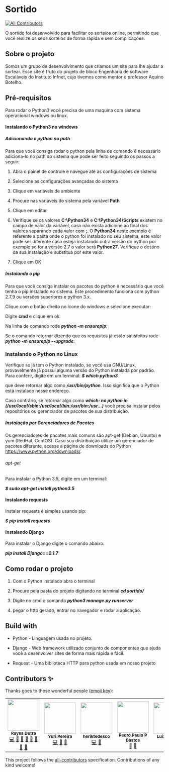 # Sortido
[![All Contributors](https://img.shields.io/badge/all_contributors-5-green.svg?style=flat-square)](#contributors)

O sortido foi desenvolvido para facilitar os sorteios online, permitindo que você realize os seus sorteios de forma rápida e sem complicações.

## Sobre o projeto

Somos um grupo de desenvolvimento que criamos um site para lhe ajudar a sortear.
Esse site é fruto do projeto de bloco Engenharia de software Escaláveis do Instituto Infnet, cujo tivemos como mentor o professor Aquino Botelho.

## Pré-requisitos

Para rodar o Python3 você precisa de uma maquina com sistema operacional windows ou linux.

#### Instalando o Python3 no windows

##### Adicionando o python no path
Para que você consiga rodar o python pela linha de comando é necessário adiciona-lo no path do sistema que pode ser feito seguindo os passos a seguir:

1. Abra o painel de controle e navegue até as configurações de sistema

2. Selecione as configurações avançadas do sistema

3. Clique em variáveis de ambiente

4. Procure nas variáveis do sistema pela variável **Path**

5. Clique em editar

6. Verifique se os valores **C:\Python34** e **C:\Python34\Scripts** existem no campo de valor da variável, caso não exista adicione ao final dos valores separando cada valor com **;**. O **Python34** neste exemplo é referente a pasta onde o python foi instalado no seu sistema, este valor pode ser diferente caso esteja instalando outra versão do python por exemplo se for a versão 2.7 o valor será **Python27**. Verifique o destino da sua instalação e substitua por este valor.

7. Clique em OK

##### Instalando o pip

Para que você consiga instalar os pacotes do python é necessário que você tenha o pip instalado no sistema. Este procedimento funciona com python 2.7.9 ou versões superiores e python 3.x.

Clique com o botão direito no ícone do windows e selecione executar:

Digite **cmd** e clique em ok:

Na linha de comando rode **_python -m ensurepip_**:

Se o comando retornar dizendo que os requisitos já estão satisfeitos rode **_python -m ensurepip --upgrade_**:

### Instalando o Python no Linux

Verifique se já tem o Python instalado, se você usa GNU/Linux, provavelmente já possui alguma versão do Python instalada por padrão. Para conferir, digite em um terminal:
**_$ which python3_**

que deve retornar algo como **_/usr/bin/python_**. Isso significa que o Python está instalado nesse endereço.

Caso contrário, se retornar algo como **_which: no python in (/usr/local/sbin:/usr/local/bin:/usr/bin:/usr...)_** você precisa instalar pelos repositórios ou gerenciador de pacotes de sua distribuição.

##### Instalação por Gerenciadores de Pacotes

Os gerenciadores de pacotes mais comuns são apt-get (Debian, Ubuntu) e yum (RedHat, CentOS). Caso sua distribuição utilize um gerenciador de pacotes diferente, acesse a página de downloads do Python https://www.python.org/downloads/.

###### apt-get

Para instalar o Python 3.5, digite em um terminal:

**_$ sudo apt-get install python3.5_**

#### Instalando requests

Instalar requests é simples usando pip:

**_$ pip install requests_**

#### Instalando Django

Para instalar o Django digite o comando abaixo:

**_pip install Django==2.1.7_**

## Como rodar o projeto

1. Com o Python instalado abra o terminal

2. Procure pela pasta do projeto digitando no terminal **_cd sortido/_**

3. Digite no cmd o comando **_python3 manage.py runserver_**

4. pegar o http gerado, entrar no navegador e rodar a aplicação.

## Build with

* Python - Linguagem usada no projeto.

* Django - Web framework utilizado conjunto de componentes que ajuda você a desenvolver sites de forma mais rápida e fácil.

* Request - Uma biblioteca HTTP para python usada em nosso projeto

## Contributors ✨

Thanks goes to these wonderful people ([emoji key](https://allcontributors.org/docs/en/emoji-key)):

<!-- ALL-CONTRIBUTORS-LIST:START - Do not remove or modify this section -->
<!-- prettier-ignore-start -->
<!-- markdownlint-disable -->
<table>
  <tr>
    <td align="center"><a href="https://hi-hi-ray.github.io"><img src="https://avatars3.githubusercontent.com/u/13999149?v=4" width="100px;" alt=""/><br /><sub><b>Raysa Dutra</b></sub></a><br /><a href="https://github.com/hi-hi-ray/sortido/commits?author=hi-hi-ray" title="Code">💻</a> <a href="#projectManagement-hi-hi-ray" title="Project Management">📆</a> <a href="#talk-hi-hi-ray" title="Talks">📢</a> <a href="#business-hi-hi-ray" title="Business development">💼</a> <a href="#design-hi-hi-ray" title="Design">🎨</a> <a href="https://github.com/hi-hi-ray/sortido/pulls?q=is%3Apr+reviewed-by%3Ahi-hi-ray" title="Reviewed Pull Requests">👀</a> <a href="#maintenance-hi-hi-ray" title="Maintenance">🚧</a> <a href="#ideas-hi-hi-ray" title="Ideas, Planning, & Feedback">🤔</a></td>
    <td align="center"><a href="https://github.com/yurisouza"><img src="https://avatars0.githubusercontent.com/u/10949463?v=4" width="100px;" alt=""/><br /><sub><b>Yuri Pereira</b></sub></a><br /><a href="https://github.com/hi-hi-ray/sortido/commits?author=yurisouza" title="Code">💻</a> <a href="#talk-yurisouza" title="Talks">📢</a> <a href="https://github.com/hi-hi-ray/sortido/issues?q=author%3Ayurisouza" title="Bug reports">🐛</a></td>
    <td align="center"><a href="https://github.com/heriktedesco"><img src="https://avatars2.githubusercontent.com/u/15737700?v=4" width="100px;" alt=""/><br /><sub><b>heriktedesco</b></sub></a><br /><a href="https://github.com/hi-hi-ray/sortido/commits?author=heriktedesco" title="Code">💻</a> <a href="#business-heriktedesco" title="Business development">💼</a></td>
    <td align="center"><a href="https://github.com/pedroppbastos"><img src="https://avatars2.githubusercontent.com/u/33101241?v=4" width="100px;" alt=""/><br /><sub><b>Pedro Paulo P Bastos</b></sub></a><br /><a href="#business-pedroppbastos" title="Business development">💼</a> <a href="https://github.com/hi-hi-ray/sortido/commits?author=pedroppbastos" title="Documentation">📖</a></td>
    <td align="center"><a href="https://github.com/LuizFChaves"><img src="https://avatars3.githubusercontent.com/u/31765449?v=4" width="100px;" alt=""/><br /><sub><b>Luiz Chaves</b></sub></a><br /><a href="https://github.com/hi-hi-ray/sortido/commits?author=LuizFChaves" title="Code">💻</a></td>
  </tr>
</table>

<!-- markdownlint-enable -->
<!-- prettier-ignore-end -->
<!-- ALL-CONTRIBUTORS-LIST:END -->
This project follows the [all-contributors](https://github.com/all-contributors/all-contributors) specification. Contributions of any kind welcome!
